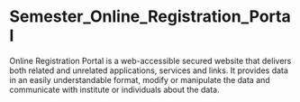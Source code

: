 # Semester_Online_Registration_Portal
Online Registration Portal is a web-accessible secured website that delivers both related and unrelated applications, services and links. It provides data in an easily understandable format, modify or manipulate the data and communicate with institute or individuals about the data.
